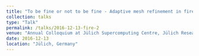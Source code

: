 ```yaml
---
title: "To be fine or not to be fine - Adaptive mesh refinement in fire simulation"
collection: talks
type: "Talk"
permalink: /talks/2016-12-13-fire-2
venue: "Annual Colloquium at Jülich Supercomputing Centre, Jülich Research Centre"
date: 2016-12-13
location: "Jülich, Germany"
---
```

